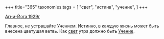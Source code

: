 +++
title="365"
taxonomies.tags = [
 "свет",
 "истина",
 "учение",
]
+++

[Агни-Йога 1929г](/agni/1929)

Главное, не устрашайте Учением. [Истинно](/tags/истина), в каждую жизнь может быть внесена цветущая ветвь. Как [свет](/tags/свет) утра должно быть [Учение](/tags/учение).